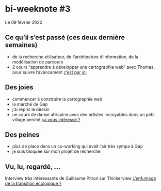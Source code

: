 # bi-weeknote #3
Le 09 février 2020

## Ce qu’il s’est passé (ces deux dernière semaines)
- de la recherche utilisateur, de l’architecture d’information, de la modélisation de parcours
- 2 cours “apprendre à développer une cartographie web” avec Thomas, pour suivre l’avancement [c’est par ici](https://github.com/sofiaboulaarab/carto_recherche)

## Des joies
- commencer à construire la cartographie web 
- le marché de Gap
- j’ai repris le dessin
- un cours de danse africaine avec des artistes incroyables dans un petit village perché [ça vous intéresse ?](https://www.facebook.com/afriqueenavance/)

## Des peines
- plus de place dans un co-working qui avait l’air très sympa à Gap
- je suis bloquée sur mon projet de recherche

## Vu, lu, regardé, ...
Interview très intéressante de Guillaume Pitron sur Thinkerview [L’enfumage de la transition écologique ?](https://www.youtube.com/watch?v=2lHTHINmNVk&t=31s)
